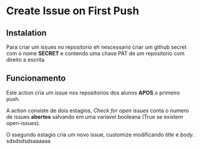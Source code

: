 # Create Issue on First Push

## Instalation

Para criar um issues no repositorio eh nescessario criar um github secret com o nome **SECRET** e contendo uma chave PAT de um repositorio com direito a escrita.

## Funcionamento

Este action cria um issue nos repositorios dos alunos **APOS** o primeiro push.

A action consiste de dois estagios, *Check for open issues* conta o numero de issues **abertos** salvando em uma variavel booleana (True se existem open-issues). 

O ssegundo estagio cria um novo issue, customize modificando *title* e *body*.
sdsdsdsdsaaaaaa

